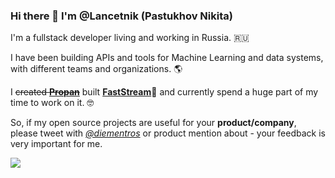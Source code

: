 ### Hi there 👋 I'm @Lancetnik (Pastukhov Nikita)

I'm a fullstack developer living and working in Russia. :ru:

I have been building APIs and tools for Machine Learning and data systems, with different teams and organizations. 🌎

I ~~created [**Propan**](https://lancetnik.github.io/Propan/)~~ built [**FastStream**](https://github.com/airtai/faststream)🚀 and currently spend a huge part of my time to work on it. 🤓

So, if my open source projects are useful for your **product/company**, please tweet with [*@diementros*](https://twitter.com/diementros) or product mention about - your feedback is very important for me.

![](https://komarev.com/ghpvc/?username=Lancetnik)

<!--
**Lancetnik/Lancetnik** is a ✨ _special_ ✨ repository because its `README.md` (this file) appears on your GitHub profile.

Here are some ideas to get you started:

- 🔭 I’m currently working on ...
- 🌱 I’m currently learning ...
- 👯 I’m looking to collaborate on ...
- 🤔 I’m looking for help with ...
- 💬 Ask me about ...
- 📫 How to reach me: ...
- 😄 Pronouns: ...
- ⚡ Fun fact: ...
-->
